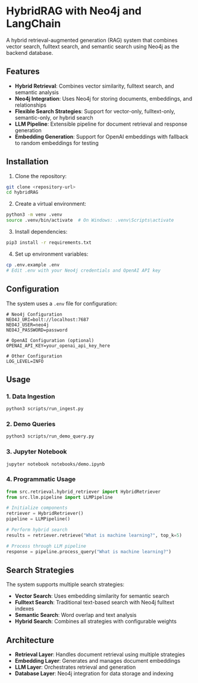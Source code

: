 # HybridRAG with Neo4j and LangChain

A hybrid retrieval-augmented generation (RAG) system that combines vector search, fulltext search, and semantic search using Neo4j as the backend database.

## Features

- **Hybrid Retrieval**: Combines vector similarity, fulltext search, and semantic analysis
- **Neo4j Integration**: Uses Neo4j for storing documents, embeddings, and relationships
- **Flexible Search Strategies**: Support for vector-only, fulltext-only, semantic-only, or hybrid search
- **LLM Pipeline**: Extensible pipeline for document retrieval and response generation
- **Embedding Generation**: Support for OpenAI embeddings with fallback to random embeddings for testing

## Installation

1. Clone the repository:
```bash
git clone <repository-url>
cd hybridRAG
```

2. Create a virtual environment:
```bash
python3 -m venv .venv
source .venv/bin/activate  # On Windows: .venv\Scripts\activate
```

3. Install dependencies:
```bash
pip3 install -r requirements.txt
```

4. Set up environment variables:
```bash
cp .env.example .env
# Edit .env with your Neo4j credentials and OpenAI API key
```

## Configuration

The system uses a `.env` file for configuration:

```env
# Neo4j Configuration
NEO4J_URI=bolt://localhost:7687
NEO4J_USER=neo4j
NEO4J_PASSWORD=password

# OpenAI Configuration (optional)
OPENAI_API_KEY=your_openai_api_key_here

# Other Configuration
LOG_LEVEL=INFO
```

## Usage

### 1. Data Ingestion

```bash
python3 scripts/run_ingest.py
```

### 2. Demo Queries

```bash
python3 scripts/run_demo_query.py
```

### 3. Jupyter Notebook

```bash
jupyter notebook notebooks/demo.ipynb
```

### 4. Programmatic Usage

```python
from src.retrieval.hybrid_retriever import HybridRetriever
from src.llm.pipeline import LLMPipeline

# Initialize components
retriever = HybridRetriever()
pipeline = LLMPipeline()

# Perform hybrid search
results = retriever.retrieve("What is machine learning?", top_k=5)

# Process through LLM pipeline
response = pipeline.process_query("What is machine learning?")
```

## Search Strategies

The system supports multiple search strategies:

- **Vector Search**: Uses embedding similarity for semantic search
- **Fulltext Search**: Traditional text-based search with Neo4j fulltext indexes
- **Semantic Search**: Word overlap and text analysis
- **Hybrid Search**: Combines all strategies with configurable weights

## Architecture

- **Retrieval Layer**: Handles document retrieval using multiple strategies
- **Embedding Layer**: Generates and manages document embeddings
- **LLM Layer**: Orchestrates retrieval and generation
- **Database Layer**: Neo4j integration for data storage and indexing
